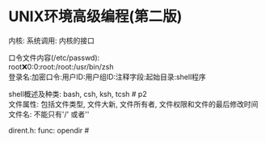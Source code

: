 # UNIX环境高级编程(第二版)

内核: 
系统调用: 内核的接口

口令文件内容(/etc/passwd):  
root:x:0:0:root:/root:/usr/bin/zsh  
登录名:加密口令:用户ID:用户组ID:注释字段:起始目录:shell程序  

shell概述及种类: bash, csh, ksh, tcsh    # p2  
文件属性: 包括文件类型, 文件大新, 文件所有者, 文件权限和文件的最后修改时间  
文件名: 不能只有'/' 或者''   

dirent.h:
func: opendir    # 
